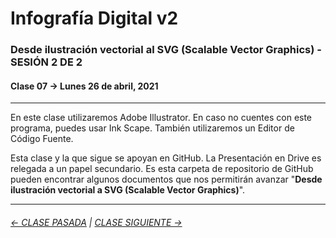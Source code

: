 # Infografía Digital v2

### Desde ilustración vectorial al SVG (Scalable Vector Graphics) - SESIÓN 2 DE 2

#### Clase 07 → Lunes 26 de abril, 2021

- - - - - - - - 

En este clase utilizaremos Adobe Illustrator. En caso no cuentes con este programa, puedes usar Ink Scape. También utilizaremos un Editor de Código Fuente.

Esta clase y la que sigue se apoyan en GitHub. La Presentación en Drive es relegada a un papel secundario. Es esta carpeta de repositorio de GitHub pueden encontrar algunos documentos que nos permitirán avanzar "**Desde ilustración vectorial a SVG (Scalable Vector Graphics)**". 


- - - - - - - -

###### [← CLASE PASADA](https://github.com/profesorfaco/dno075-2021/tree/main/clase-06) | [CLASE SIGUIENTE →](https://github.com/profesorfaco/dno075-2021/tree/main/clase-08) 
